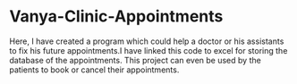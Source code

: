 # Vanya-Clinic-Appointments
Here, I have created a program which could help a doctor or his assistants to fix his future appointments.I have linked this code to excel for storing the database of the appointments. This project can even be used by the patients to book or cancel their appointments.
